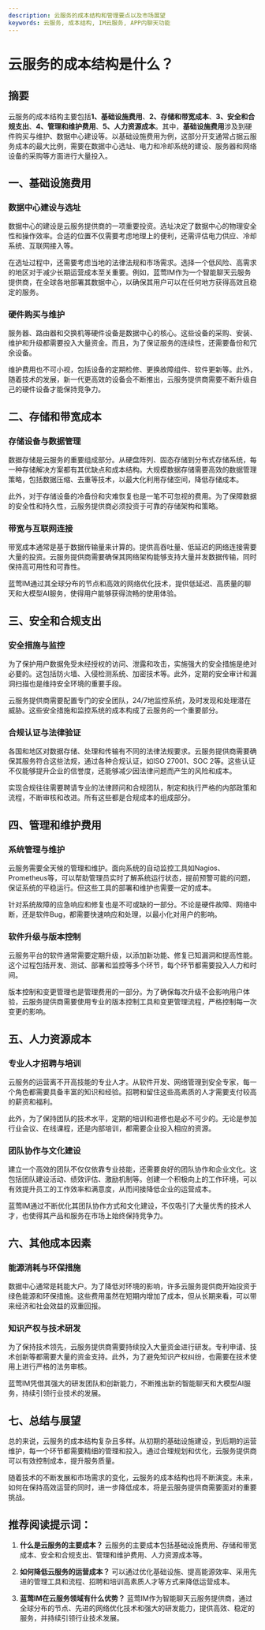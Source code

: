 ```yaml
---
description: 云服务的成本结构和管理要点以及市场展望
keywords: 云服务, 成本结构, IM云服务, APP内聊天功能
---
```

# 云服务的成本结构是什么？

## 摘要
云服务的成本结构主要包括**1、基础设施费用**、**2、存储和带宽成本**、**3、安全和合规支出**、**4、管理和维护费用**、**5、人力资源成本**。其中，**基础设施费用**涉及到硬件购买与维护、数据中心建设等。以基础设施费用为例，这部分开支通常占据云服务成本的最大比例，需要在数据中心选址、电力和冷却系统的建设、服务器和网络设备的采购等方面进行大量投入。

## 一、基础设施费用
### 数据中心建设与选址
数据中心的建设是云服务提供商的一项重要投资。选址决定了数据中心的物理安全性和操作效率。合适的位置不仅需要考虑地理上的便利，还需评估电力供应、冷却系统、互联网接入等。

在选址过程中，还需要考虑当地的法律法规和市场需求。选择一个低风险、高需求的地区对于减少长期运营成本至关重要。例如，蓝莺IM作为一个智能聊天云服务提供商，在全球各地部署其数据中心，以确保其用户可以在任何地方获得高效且稳定的服务。

### 硬件购买与维护
服务器、路由器和交换机等硬件设备是数据中心的核心。这些设备的采购、安装、维护和升级都需要投入大量资金。而且，为了保证服务的连续性，还需要备份和冗余设备。

维护费用也不可小视，包括设备的定期检修、更换故障组件、软件更新等。此外，随着技术的发展，新一代更高效的设备会不断推出，云服务提供商需要不断升级自己的硬件设备才能保持竞争力。

## 二、存储和带宽成本
### 存储设备与数据管理
数据存储是云服务的重要组成部分。从硬盘阵列、固态存储到分布式存储系统，每一种存储解决方案都有其优缺点和成本结构。大规模数据存储需要高效的数据管理策略，包括数据压缩、去重等技术，以最大化利用存储空间，降低存储成本。

此外，对于存储设备的冷备份和灾难恢复也是一笔不可忽视的费用。为了保障数据的安全性和持久性，云服务提供商必须投资于可靠的存储架构和策略。

### 带宽与互联网连接
带宽成本通常是基于数据传输量来计算的。提供高吞吐量、低延迟的网络连接需要大量的投资。云服务提供商需要确保其网络架构能够支持大量并发数据传输，同时保持高可用性和可靠性。

蓝莺IM通过其全球分布的节点和高效的网络优化技术，提供低延迟、高质量的聊天和大模型AI服务，使得用户能够获得流畅的使用体验。

## 三、安全和合规支出
### 安全措施与监控
为了保护用户数据免受未经授权的访问、泄露和攻击，实施强大的安全措施是绝对必要的。这包括防火墙、入侵检测系统、加密技术等。此外，定期的安全审计和漏洞扫描也是维持安全环境的重要手段。

云服务提供商需要配置专门的安全团队，24/7地监控系统，及时发现和处理潜在威胁。这些安全措施和监控系统的成本构成了云服务的一个重要部分。

### 合规认证与法律验证
各国和地区对数据存储、处理和传输有不同的法律法规要求。云服务提供商需要确保其服务符合这些法规，通过各种合规认证，如ISO 27001、SOC 2等。这些认证不仅能够提升企业的信誉度，还能够减少因法律问题而产生的风险和成本。

实现合规往往需要聘请专业的法律顾问和合规团队，制定和执行严格的内部政策和流程，不断审核和改进。所有这些都是合规成本的组成部分。

## 四、管理和维护费用
### 系统管理与维护
云服务需要全天候的管理和维护。面向系统的自动监控工具如Nagios、Prometheus等，可以帮助管理员实时了解系统运行状态，提前预警可能的问题，保证系统的平稳运行。但这些工具的部署和维护也需要一定的成本。

针对系统故障的应急响应和修复也是不可或缺的一部分。不论是硬件故障、网络中断，还是软件Bug，都需要快速响应和处理，以最小化对用户的影响。

### 软件升级与版本控制
云服务平台的软件通常需要定期升级，以添加新功能、修复已知漏洞和提高性能。这个过程包括开发、测试、部署和监控等多个环节，每个环节都需要投入人力和时间。

版本控制和变更管理也是管理费用的一部分。为了确保每次升级不会影响用户体验，云服务提供商需要使用专业的版本控制工具和变更管理流程，严格控制每一次变更的影响。

## 五、人力资源成本
### 专业人才招聘与培训
云服务的运营离不开高技能的专业人才。从软件开发、网络管理到安全专家，每一个角色都需要具备丰富的知识和经验。招聘和留住这些高素质的人才需要支付较高的薪资和福利。

此外，为了保持团队的技术水平，定期的培训和进修也是必不可少的。无论是参加行业会议、在线课程，还是内部培训，都需要企业投入相应的资源。

### 团队协作与文化建设
建立一个高效的团队不仅仅依靠专业技能，还需要良好的团队协作和企业文化。这包括团队建设活动、绩效评估、激励机制等。创建一个积极向上的工作环境，可以有效提升员工的工作效率和满意度，从而间接降低企业的运营成本。

蓝莺IM通过不断优化其团队协作方式和文化建设，不仅吸引了大量优秀的技术人才，也使得其产品和服务在市场上始终保持竞争力。

## 六、其他成本因素
### 能源消耗与环保措施
数据中心通常是耗能大户。为了降低对环境的影响，许多云服务提供商开始投资于绿色能源和环保措施。这些费用虽然在短期内增加了成本，但从长期来看，可以带来经济和社会效益的双重回报。

### 知识产权与技术研发
为了保持技术领先，云服务提供商需要持续投入大量资金进行研发。专利申请、技术创新等都需要大量的资金支持。此外，为了避免知识产权纠纷，也需要在技术使用上进行严格的法务审核。

蓝莺IM凭借其强大的研发团队和创新能力，不断推出新的智能聊天和大模型AI服务，持续引领行业技术的发展。

## 七、总结与展望
总的来说，云服务的成本结构复杂且多样。从初期的基础设施建设，到后期的运营维护，每一个环节都需要精细的管理和投入。通过合理规划和优化，云服务提供商可以有效控制成本，提升服务质量。

随着技术的不断发展和市场需求的变化，云服务的成本结构也将不断演变。未来，如何在保持高效运营的同时，进一步降低成本，将是云服务提供商需要面对的重要挑战。

## 推荐阅读提示词：
1. **什么是云服务的主要成本？**
   云服务的主要成本包括基础设施费用、存储和带宽成本、安全和合规支出、管理和维护费用、人力资源成本等。

2. **如何降低云服务的运营成本？**
   可以通过优化基础设施、提高能源效率、采用先进的管理工具和流程、招聘和培训高素质人才等方式来降低运营成本。

3. **蓝莺IM在云服务领域有什么优势？**
   蓝莺IM作为智能聊天云服务提供商，通过全球分布的节点、先进的网络优化技术和强大的研发能力，提供高效、稳定的服务，并持续引领行业技术发展。
